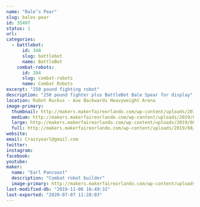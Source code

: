 ```yaml
---
name: "Bale’s Pear"
slug: bales-pear
id: 35497
status: 1
url: 
categories:
  - battlebot:
      id: 340
      slug: battlebot
      name: BattleBot
    combat-robots:
      id: 284
      slug: combat-robots
      name: Combat Robots
excerpt: "250 pound fighting robot"
description: "250 pound fighter plus BattleBot Bale Spear for display"
location: Robot Ruckus - Axe Backwards Heavyweight Arena
image-primary:
  thumbnail: http://makers.makerfaireorlando.com/wp-content/uploads/2019/08/1FA4A91E-8066-47D0-870F-528691BD6792-150x150.jpeg
  medium: http://makers.makerfaireorlando.com/wp-content/uploads/2019/08/1FA4A91E-8066-47D0-870F-528691BD6792-300x225.jpeg
  large: http://makers.makerfaireorlando.com/wp-content/uploads/2019/08/1FA4A91E-8066-47D0-870F-528691BD6792-1024x768.jpeg
  full: http://makers.makerfaireorlando.com/wp-content/uploads/2019/08/1FA4A91E-8066-47D0-870F-528691BD6792.jpeg
website: 
email: Crazzyearl@gmail.com
twitter: 
instagram: 
facebook: 
youtube: 
maker:
  name: "Earl Pancoast"
  description: "Combat robot builder"
  image-primary: http://makers.makerfaireorlando.com/wp-content/uploads/2017/08/12953188_1167146003309214_1268559014_o-1024x768.jpg
last-modified-db: "2019-11-06 16:49:32"
last-exported: "2020-07-07 11:28:03"
---
```

